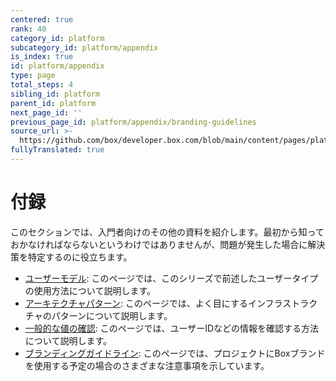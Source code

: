 ```yaml
---
centered: true
rank: 40
category_id: platform
subcategory_id: platform/appendix
is_index: true
id: platform/appendix
type: page
total_steps: 4
sibling_id: platform
parent_id: platform
next_page_id: ''
previous_page_id: platform/appendix/branding-guidelines
source_url: >-
  https://github.com/box/developer.box.com/blob/main/content/pages/platform/appendix/index.md
fullyTranslated: true
---
```

# 付録

このセクションでは、入門者向けのその他の資料を紹介します。最初から知っておかなければならないというわけではありませんが、問題が発生した場合に解決策を特定するのに役立ちます。

* [ユーザーモデル][user_models]: このページでは、このシリーズで前述したユーザータイプの使用方法について説明します。
* [アーキテクチャパターン][arch_patterns]: このページでは、よく目にするインフラストラクチャのパターンについて説明します。
* [一般的な値の確認][common_values]: このページでは、ユーザーIDなどの情報を確認する方法について説明します。
* [ブランディングガイドライン][branding]: このページでは、プロジェクトにBoxブランドを使用する予定の場合のさまざまな注意事項を示しています。

[arch_patterns]: page://platform/appendix/architecture-patterns

[user_models]: page://platform/appendix//user-models

[common_values]: page://platform/appendix/locating-values

[branding]: page://platform/appendix/branding-guidelines/
